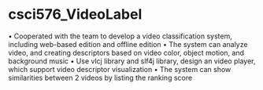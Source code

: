 # csci576_VideoLabel
•	Cooperated with the team to develop a video classification system, including web-based edition and offline edition
•	The system can analyze video, and creating descriptors based on video color, object motion, and background music
•	Use vlcj library and slf4j library, design an video player, which support video descriptor visualization
•	The system can show similarities between 2 videos by listing the ranking score
